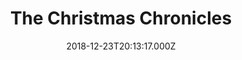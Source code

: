 ---
title: "The Christmas Chronicles"
year: 2018
date: 2018-12-23T20:13:17.000Z
permalink: /almanac/movies/2018-12-23-the-christmas-chronicles/index.html
rating: 3
---